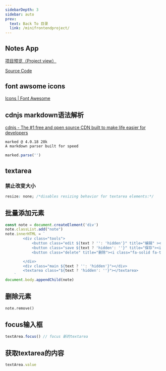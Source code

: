 ```yaml
---
sidebarDepth: 3
sidebar: auto
prev:
  text: Back To 目录
  link: /minifrontendproject/
---
```




## Notes App

[项目预览（Project view）](https://q10viking.github.io/Mini-FrontEnd-project/12%20Notes%20App/)

[Source Code](https://github.com/Q10Viking/Mini-FrontEnd-project/tree/main/12%20Notes%20App)

<common-progresson-snippet src="https://q10viking.github.io/Mini-FrontEnd-project/12%20Notes%20App/"/>





## font awsome icons

[Icons | Font Awesome](https://fontawesome.com/icons)

## cdnjs markdown语法解析

[cdnjs - The #1 free and open source CDN built to make life easier for developers](https://cdnjs.com/)

```html
marked @ 4.0.18 28k
A markdown parser built for speed
```

```js
marked.parse('')
```



## textarea

### 禁止改变大小

```css
resize: none; /*disables resizing behavior for textarea elements:*/
```



## 批量添加元素

```js
const note = document.createElement('div')
note.classList.add("note")
note.innerHTML = `
        <div class="tools">
            <button class="edit ${text ? '': 'hidden'}" title="编辑" ><i class="fa-solid fa-pen-to-square"></i></button>
            <button class="save ${text ? 'hidden': ''}" title="保存"><i class="fa-solid fa-floppy-disk"></i></button>
            <button class="delete" title="删除"><i class="fa-solid fa-trash"></i></button>

        </div>
        <div class="main ${text ? '': 'hidden'}"></div>
        <textarea class="${text ? 'hidden': ''}"></textarea>
    `
document.body.appendChild(note)
```

## 删除元素

```
note.remove()
```



## focus输入框

```js
textArea.focus() // focus 新的textarea
```

## 获取textarea的内容

```js
textArea.value
```

